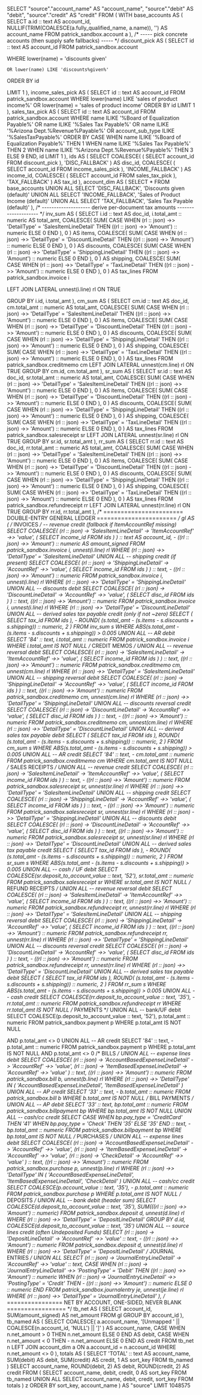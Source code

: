 SELECT
  "source"."account_name" AS "account_name",
  "source"."debit" AS "debit",
  "source"."credit" AS "credit"
FROM
  (
    WITH base_accounts AS (
      SELECT
        a.id :: text AS account_id,
        NULLIF(TRIM(COALESCE(a.fully_qualified_name, a.name)), '') AS account_name
      FROM
        patrick_sandbox.account a
    ),
    /* ----- pick concrete accounts (then supply safe fallbacks) ----- */
    discount_pick AS (
      SELECT
        id :: text AS account_id
      FROM
        patrick_sandbox.account
     
WHERE
        lower(name) = 'discounts given'
       
    OR lower(name) LIKE 'discounts%given%'
     
ORDER BY
        id
     
LIMIT
        1
    ), income_sales_pick AS (
      SELECT
        id :: text AS account_id
      FROM
        patrick_sandbox.account
      WHERE
        lower(name) LIKE 'sales of product income%'
        OR lower(name) = 'sales of product income'
      ORDER BY
        id
      LIMIT
        1
    ), sales_tax_pick AS (
      SELECT
        id :: text AS account_id
      FROM
        patrick_sandbox.account
      WHERE
        name ILIKE '%Board of Equalization Payable%'
        OR name ILIKE '%Sales Tax Payable%'
        OR name ILIKE '%Arizona Dept.%Revenue%Payable%'
        OR account_sub_type ILIKE '%SalesTaxPayable%'
      ORDER BY
        CASE
          WHEN name ILIKE '%Board of Equalization Payable%' THEN 1
          WHEN name ILIKE '%Sales Tax Payable%' THEN 2
          WHEN name ILIKE '%Arizona Dept.%Revenue%Payable%' THEN 3
          ELSE 9
        END,
        id
      LIMIT
        1
    ), ids AS (
      SELECT
        COALESCE(
          (
            SELECT
              account_id
            FROM
              discount_pick
          ),
          'DISC_FALLBACK'
        ) AS disc_id,
        COALESCE(
          (
            SELECT
              account_id
            FROM
              income_sales_pick
          ),
          'INCOME_FALLBACK'
        ) AS income_id,
        COALESCE(
          (
            SELECT
              account_id
            FROM
              sales_tax_pick
          ),
          'TAX_FALLBACK'
        ) AS tax_id
    ),
    account_dim AS (
      SELECT
        *
      FROM
        base_accounts
      UNION ALL
      SELECT
        'DISC_FALLBACK',
        'Discounts given (default)'
      UNION ALL
      SELECT
        'INCOME_FALLBACK',
        'Sales of Product Income (default)'
      UNION ALL
      SELECT
        'TAX_FALLBACK',
        'Sales Tax Payable (default)'
    ),
    /* -------------------- derive per-document tax amounts -------------------- */
    inv_sum AS (
      SELECT
        i.id :: text AS doc_id,
        i.total_amt :: numeric AS total_amt,
        COALESCE(
          SUM(
            CASE
              WHEN (rl :: json) ->> 'DetailType' = 'SalesItemLineDetail' THEN ((rl :: json) ->> 'Amount') :: numeric
              ELSE 0
            END
          ),
          0
        ) AS items,
        COALESCE(
          SUM(
            CASE
              WHEN (rl :: json) ->> 'DetailType' = 'DiscountLineDetail' THEN ((rl :: json) ->> 'Amount') :: numeric
              ELSE 0
            END
          ),
          0
        ) AS discounts,
        COALESCE(
          SUM(
            CASE
              WHEN (rl :: json) ->> 'DetailType' = 'ShippingLineDetail' THEN ((rl :: json) ->> 'Amount') :: numeric
              ELSE 0
            END
          ),
          0
        ) AS shipping,
        COALESCE(
          SUM(
            CASE
              WHEN (rl :: json) ->> 'DetailType' = 'TaxLineDetail' THEN ((rl :: json) ->> 'Amount') :: numeric
              ELSE 0
            END
          ),
          0
        ) AS tax_lines
      FROM
        patrick_sandbox.invoice i
       
LEFT JOIN LATERAL unnest(i.line) rl ON TRUE
     
GROUP BY
        i.id,
        i.total_amt
    ),
    cm_sum AS (
      SELECT
        cm.id :: text AS doc_id,
        cm.total_amt :: numeric AS total_amt,
        COALESCE(
          SUM(
            CASE
              WHEN (rl :: json) ->> 'DetailType' = 'SalesItemLineDetail' THEN ((rl :: json) ->> 'Amount') :: numeric
              ELSE 0
            END
          ),
          0
        ) AS items,
        COALESCE(
          SUM(
            CASE
              WHEN (rl :: json) ->> 'DetailType' = 'DiscountLineDetail' THEN ((rl :: json) ->> 'Amount') :: numeric
              ELSE 0
            END
          ),
          0
        ) AS discounts,
        COALESCE(
          SUM(
            CASE
              WHEN (rl :: json) ->> 'DetailType' = 'ShippingLineDetail' THEN ((rl :: json) ->> 'Amount') :: numeric
              ELSE 0
            END
          ),
          0
        ) AS shipping,
        COALESCE(
          SUM(
            CASE
              WHEN (rl :: json) ->> 'DetailType' = 'TaxLineDetail' THEN ((rl :: json) ->> 'Amount') :: numeric
              ELSE 0
            END
          ),
          0
        ) AS tax_lines
      FROM
        patrick_sandbox.creditmemo cm
        LEFT JOIN LATERAL unnest(cm.line) rl ON TRUE
      GROUP BY
        cm.id,
        cm.total_amt
    ),
    sr_sum AS (
      SELECT
        sr.id :: text AS doc_id,
        sr.total_amt :: numeric AS total_amt,
        COALESCE(
          SUM(
            CASE
              WHEN (rl :: json) ->> 'DetailType' = 'SalesItemLineDetail' THEN ((rl :: json) ->> 'Amount') :: numeric
              ELSE 0
            END
          ),
          0
        ) AS items,
        COALESCE(
          SUM(
            CASE
              WHEN (rl :: json) ->> 'DetailType' = 'DiscountLineDetail' THEN ((rl :: json) ->> 'Amount') :: numeric
              ELSE 0
            END
          ),
          0
        ) AS discounts,
        COALESCE(
          SUM(
            CASE
              WHEN (rl :: json) ->> 'DetailType' = 'ShippingLineDetail' THEN ((rl :: json) ->> 'Amount') :: numeric
              ELSE 0
            END
          ),
          0
        ) AS shipping,
        COALESCE(
          SUM(
            CASE
              WHEN (rl :: json) ->> 'DetailType' = 'TaxLineDetail' THEN ((rl :: json) ->> 'Amount') :: numeric
              ELSE 0
            END
          ),
          0
        ) AS tax_lines
      FROM
        patrick_sandbox.salesreceipt sr
        LEFT JOIN LATERAL unnest(sr.line) rl ON TRUE
      GROUP BY
        sr.id,
        sr.total_amt
    ),
    rr_sum AS (
      SELECT
        rr.id :: text AS doc_id,
        rr.total_amt :: numeric AS total_amt,
        COALESCE(
          SUM(
            CASE
              WHEN (rl :: json) ->> 'DetailType' = 'SalesItemLineDetail' THEN ((rl :: json) ->> 'Amount') :: numeric
              ELSE 0
            END
          ),
          0
        ) AS items,
        COALESCE(
          SUM(
            CASE
              WHEN (rl :: json) ->> 'DetailType' = 'DiscountLineDetail' THEN ((rl :: json) ->> 'Amount') :: numeric
              ELSE 0
            END
          ),
          0
        ) AS discounts,
        COALESCE(
          SUM(
            CASE
              WHEN (rl :: json) ->> 'DetailType' = 'ShippingLineDetail' THEN ((rl :: json) ->> 'Amount') :: numeric
              ELSE 0
            END
          ),
          0
        ) AS shipping,
        COALESCE(
          SUM(
            CASE
              WHEN (rl :: json) ->> 'DetailType' = 'TaxLineDetail' THEN ((rl :: json) ->> 'Amount') :: numeric
              ELSE 0
            END
          ),
          0
        ) AS tax_lines
      FROM
        patrick_sandbox.refundreceipt rr
        LEFT JOIN LATERAL unnest(rr.line) rl ON TRUE
      GROUP BY
        rr.id,
        rr.total_amt
    ),
    /* ======================= DOUBLE-ENTRY GENERAL LEDGER ======================= */
    gl AS (
      /* INVOICES */
      -- revenue credit (fallback if ItemAccountRef missing)
      SELECT
        COALESCE(
          (rl :: json) -> 'SalesItemLineDetail' -> 'ItemAccountRef' ->> 'value',
          (
            SELECT
              income_id
            FROM
              ids
          )
        ) :: text AS account_id,
        - ((rl :: json) ->> 'Amount') :: numeric AS amount_signed
      FROM
        patrick_sandbox.invoice i,
        unnest(i.line) rl
      WHERE
        (rl :: json) ->> 'DetailType' = 'SalesItemLineDetail'
      UNION ALL
      -- shipping credit (if present)
      SELECT
        COALESCE(
          (rl :: json) -> 'ShippingLineDetail' -> 'AccountRef' ->> 'value',
          (
            SELECT
              income_id
            FROM
              ids
          )
        ) :: text,
        - ((rl :: json) ->> 'Amount') :: numeric
      FROM
        patrick_sandbox.invoice i,
        unnest(i.line) rl
      WHERE
        (rl :: json) ->> 'DetailType' = 'ShippingLineDetail'
      UNION ALL
      -- discounts debit
      SELECT
        COALESCE(
          (rl :: json) -> 'DiscountLineDetail' -> 'AccountRef' ->> 'value',
          (
            SELECT
              disc_id
            FROM
              ids
          )
        ) :: text,
        ((rl :: json) ->> 'Amount') :: numeric
      FROM
        patrick_sandbox.invoice i,
        unnest(i.line) rl
      WHERE
        (rl :: json) ->> 'DetailType' = 'DiscountLineDetail'
      UNION ALL
      -- derived sales tax payable credit (only if not ~zero)
      SELECT
        (
          SELECT
            tax_id
          FROM
            ids
        ),
        - ROUND(
          (s.total_amt - (s.items - s.discounts + s.shipping)) :: numeric,
          2
        )
      FROM
        inv_sum s
      WHERE
        ABS(s.total_amt - (s.items - s.discounts + s.shipping)) > 0.005
      UNION ALL
      -- AR debit
      SELECT
        '84' :: text,
        i.total_amt :: numeric
      FROM
        patrick_sandbox.invoice i
      WHERE
        i.total_amt IS NOT NULL
        /* CREDIT MEMOS */
      UNION ALL
      -- revenue reversal debit
      SELECT
        COALESCE(
          (rl :: json) -> 'SalesItemLineDetail' -> 'ItemAccountRef' ->> 'value',
          (
            SELECT
              income_id
            FROM
              ids
          )
        ) :: text,
        ((rl :: json) ->> 'Amount') :: numeric
      FROM
        patrick_sandbox.creditmemo cm,
        unnest(cm.line) rl
      WHERE
        (rl :: json) ->> 'DetailType' = 'SalesItemLineDetail'
      UNION ALL
      -- shipping reversal debit
      SELECT
        COALESCE(
          (rl :: json) -> 'ShippingLineDetail' -> 'AccountRef' ->> 'value',
          (
            SELECT
              income_id
            FROM
              ids
          )
        ) :: text,
        ((rl :: json) ->> 'Amount') :: numeric
      FROM
        patrick_sandbox.creditmemo cm,
        unnest(cm.line) rl
      WHERE
        (rl :: json) ->> 'DetailType' = 'ShippingLineDetail'
      UNION ALL
      -- discounts reversal credit
      SELECT
        COALESCE(
          (rl :: json) -> 'DiscountLineDetail' -> 'AccountRef' ->> 'value',
          (
            SELECT
              disc_id
            FROM
              ids
          )
        ) :: text,
        - ((rl :: json) ->> 'Amount') :: numeric
      FROM
        patrick_sandbox.creditmemo cm,
        unnest(cm.line) rl
      WHERE
        (rl :: json) ->> 'DetailType' = 'DiscountLineDetail'
      UNION ALL
      -- derived sales tax payable debit
      SELECT
        (
          SELECT
            tax_id
          FROM
            ids
        ),
        ROUND(
          (s.total_amt - (s.items - s.discounts + s.shipping)) :: numeric,
          2
        )
      FROM
        cm_sum s
      WHERE
        ABS(s.total_amt - (s.items - s.discounts + s.shipping)) > 0.005
      UNION ALL
      -- AR credit
      SELECT
        '84' :: text,
        - cm.total_amt :: numeric
      FROM
        patrick_sandbox.creditmemo cm
      WHERE
        cm.total_amt IS NOT NULL
        /* SALES RECEIPTS */
      UNION ALL
      -- revenue credit
      SELECT
        COALESCE(
          (rl :: json) -> 'SalesItemLineDetail' -> 'ItemAccountRef' ->> 'value',
          (
            SELECT
              income_id
            FROM
              ids
          )
        ) :: text,
        - ((rl :: json) ->> 'Amount') :: numeric
      FROM
        patrick_sandbox.salesreceipt sr,
        unnest(sr.line) rl
      WHERE
        (rl :: json) ->> 'DetailType' = 'SalesItemLineDetail'
      UNION ALL
      -- shipping credit
      SELECT
        COALESCE(
          (rl :: json) -> 'ShippingLineDetail' -> 'AccountRef' ->> 'value',
          (
            SELECT
              income_id
            FROM
              ids
          )
        ) :: text,
        - ((rl :: json) ->> 'Amount') :: numeric
      FROM
        patrick_sandbox.salesreceipt sr,
        unnest(sr.line) rl
      WHERE
        (rl :: json) ->> 'DetailType' = 'ShippingLineDetail'
      UNION ALL
      -- discounts debit
      SELECT
        COALESCE(
          (rl :: json) -> 'DiscountLineDetail' -> 'AccountRef' ->> 'value',
          (
            SELECT
              disc_id
            FROM
              ids
          )
        ) :: text,
        ((rl :: json) ->> 'Amount') :: numeric
      FROM
        patrick_sandbox.salesreceipt sr,
        unnest(sr.line) rl
      WHERE
        (rl :: json) ->> 'DetailType' = 'DiscountLineDetail'
      UNION ALL
      -- derived sales tax payable credit
      SELECT
        (
          SELECT
            tax_id
          FROM
            ids
        ),
        - ROUND(
          (s.total_amt - (s.items - s.discounts + s.shipping)) :: numeric,
          2
        )
      FROM
        sr_sum s
      WHERE
        ABS(s.total_amt - (s.items - s.discounts + s.shipping)) > 0.005
      UNION ALL
      -- cash / UF debit
      SELECT
        COALESCE(sr.deposit_to_account_value :: text, '52'),
        sr.total_amt :: numeric
      FROM
        patrick_sandbox.salesreceipt sr
      WHERE
        sr.total_amt IS NOT NULL
        /* REFUND RECEIPTS */
      UNION ALL
      -- revenue reversal debit
      SELECT
        COALESCE(
          (rl :: json) -> 'SalesItemLineDetail' -> 'ItemAccountRef' ->> 'value',
          (
            SELECT
              income_id
            FROM
              ids
          )
        ) :: text,
        ((rl :: json) ->> 'Amount') :: numeric
      FROM
        patrick_sandbox.refundreceipt rr,
        unnest(rr.line) rl
      WHERE
        (rl :: json) ->> 'DetailType' = 'SalesItemLineDetail'
      UNION ALL
      -- shipping reversal debit
      SELECT
        COALESCE(
          (rl :: json) -> 'ShippingLineDetail' -> 'AccountRef' ->> 'value',
          (
            SELECT
              income_id
            FROM
              ids
          )
        ) :: text,
        ((rl :: json) ->> 'Amount') :: numeric
      FROM
        patrick_sandbox.refundreceipt rr,
        unnest(rr.line) rl
      WHERE
        (rl :: json) ->> 'DetailType' = 'ShippingLineDetail'
      UNION ALL
      -- discounts reversal credit
      SELECT
        COALESCE(
          (rl :: json) -> 'DiscountLineDetail' -> 'AccountRef' ->> 'value',
          (
            SELECT
              disc_id
            FROM
              ids
          )
        ) :: text,
        - ((rl :: json) ->> 'Amount') :: numeric
      FROM
        patrick_sandbox.refundreceipt rr,
        unnest(rr.line) rl
      WHERE
        (rl :: json) ->> 'DetailType' = 'DiscountLineDetail'
      UNION ALL
      -- derived sales tax payable debit
      SELECT
        (
          SELECT
            tax_id
          FROM
            ids
        ),
        ROUND(
          (s.total_amt - (s.items - s.discounts + s.shipping)) :: numeric,
          2
        )
      FROM
        rr_sum s
      WHERE
        ABS(s.total_amt - (s.items - s.discounts + s.shipping)) > 0.005
      UNION ALL
      -- cash credit
      SELECT
        COALESCE(rr.deposit_to_account_value :: text, '35'),
        - rr.total_amt :: numeric
      FROM
        patrick_sandbox.refundreceipt rr
      WHERE
        rr.total_amt IS NOT NULL
        /* PAYMENTS */
      UNION ALL
      -- bank/UF debit
      SELECT
        COALESCE(p.deposit_to_account_value :: text, '52'),
        p.total_amt :: numeric
      FROM
        patrick_sandbox.payment p
      WHERE
        p.total_amt IS NOT NULL
       
   AND p.total_amt <> 0
      UNION ALL
      -- AR credit
      SELECT
        '84' :: text,
        - p.total_amt :: numeric
      FROM
        patrick_sandbox.payment p
      WHERE
        p.total_amt IS NOT NULL
        AND p.total_amt <> 0
        /* BILLS */
      UNION ALL
      -- expense lines debit
      SELECT
        COALESCE(
          (rl :: json) -> 'AccountBasedExpenseLineDetail' -> 'AccountRef' ->> 'value',
          (rl :: json) -> 'ItemBasedExpenseLineDetail' -> 'AccountRef' ->> 'value'
        ) :: text,
        ((rl :: json) ->> 'Amount') :: numeric
      FROM
        patrick_sandbox.bill b,
        unnest(b.line) rl
      WHERE
        (rl :: json) ->> 'DetailType' IN (
          'AccountBasedExpenseLineDetail',
          'ItemBasedExpenseLineDetail'
        )
      UNION ALL
      -- AP credit
      SELECT
        '33' :: text,
        - b.total_amt :: numeric
      FROM
        patrick_sandbox.bill b
      WHERE
        b.total_amt IS NOT NULL
        /* BILL PAYMENTS */
      UNION ALL
      -- AP debit
      SELECT
        '33' :: text,
        bp.total_amt :: numeric
      FROM
        patrick_sandbox.billpayment bp
      WHERE
        bp.total_amt IS NOT NULL
      UNION ALL
      -- cash/cc credit
      SELECT
        CASE
          WHEN bp.pay_type = 'CreditCard' THEN '41'
          WHEN bp.pay_type = 'Check' THEN '35'
          ELSE '35'
        END :: text,
        - bp.total_amt :: numeric
      FROM
        patrick_sandbox.billpayment bp
      WHERE
        bp.total_amt IS NOT NULL
        /* PURCHASES */
      UNION ALL
      -- expense lines debit
      SELECT
        COALESCE(
          (rl :: json) -> 'AccountBasedExpenseLineDetail' -> 'AccountRef' ->> 'value',
          (rl :: json) -> 'ItemBasedExpenseLineDetail' -> 'AccountRef' ->> 'value',
          (rl :: json) -> 'CheckDetail' -> 'AccountRef' ->> 'value'
        ) :: text,
        ((rl :: json) ->> 'Amount') :: numeric
      FROM
        patrick_sandbox.purchase p,
        unnest(p.line) rl
      WHERE
        (rl :: json) ->> 'DetailType' IN (
          'AccountBasedExpenseLineDetail',
          'ItemBasedExpenseLineDetail',
          'CheckDetail'
        )
      UNION ALL
      -- cash/cc credit
      SELECT
        COALESCE(p.account_value :: text, '35'),
        - p.total_amt :: numeric
      FROM
        patrick_sandbox.purchase p
      WHERE
        p.total_amt IS NOT NULL
        /* DEPOSITS */
      UNION ALL
      -- bank debit (header sum)
      SELECT
        COALESCE(d.deposit_to_account_value :: text, '35'),
        SUM(((rl :: json) ->> 'Amount') :: numeric)
      FROM
        patrick_sandbox.deposit d,
        unnest(d.line) rl
      WHERE
        (rl :: json) ->> 'DetailType' = 'DepositLineDetail'
      GROUP BY
        d.id,
        COALESCE(d.deposit_to_account_value :: text, '35')
      UNION ALL
      -- source lines credit (often Undeposited Funds)
      SELECT
        (rl :: json) -> 'DepositLineDetail' -> 'AccountRef' ->> 'value' :: text,
        - ((rl :: json) ->> 'Amount') :: numeric
      FROM
        patrick_sandbox.deposit d,
        unnest(d.line) rl
      WHERE
        (rl :: json) ->> 'DetailType' = 'DepositLineDetail'
        /* JOURNAL ENTRIES */
      UNION ALL
      SELECT
        (rl :: json) -> 'JournalEntryLineDetail' -> 'AccountRef' ->> 'value' :: text,
        CASE
          WHEN (rl :: json) -> 'JournalEntryLineDetail' ->> 'PostingType' = 'Debit' THEN ((rl :: json) ->> 'Amount') :: numeric
          WHEN (rl :: json) -> 'JournalEntryLineDetail' ->> 'PostingType' = 'Credit' THEN - ((rl :: json) ->> 'Amount') :: numeric
          ELSE 0 :: numeric
        END
      FROM
        patrick_sandbox.journalentry je,
        unnest(je.line) rl
      WHERE
        (rl :: json) ->> 'DetailType' = 'JournalEntryLineDetail'
    ),
    /* ================ NET BY ACCOUNT, ONE-SIDED, NEVER BLANK ================= */
    tb_net AS (
      SELECT
        account_id,
        SUM(amount_signed) AS net_amount
      FROM
        gl
      GROUP BY
        account_id
    ),
    tb_named AS (
      SELECT
        COALESCE(
          a.account_name,
          '[Unmapped ' || COALESCE(n.account_id, 'NULL') || ']'
        ) AS account_name,
        CASE
          WHEN n.net_amount > 0 THEN n.net_amount
          ELSE 0
        END AS debit,
        CASE
          WHEN n.net_amount < 0 THEN - n.net_amount
          ELSE 0
        END AS credit
      FROM
        tb_net n
        LEFT JOIN account_dim a ON a.account_id = n.account_id
      WHERE
        n.net_amount <> 0
    ),
    totals AS (
      SELECT
        'TOTAL' :: text AS account_name,
        SUM(debit) AS debit,
        SUM(credit) AS credit,
        1 AS sort_key
      FROM
        tb_named
    )
    SELECT
      account_name,
      ROUND(debit, 2) AS debit,
      ROUND(credit, 2) AS credit
    FROM
      (
        SELECT
          account_name,
          debit,
          credit,
          0 AS sort_key
        FROM
          tb_named
        UNION ALL
        SELECT
          account_name,
          debit,
          credit,
          sort_key
        FROM
          totals
      ) z
    ORDER BY
      sort_key,
      account_name
  ) AS "source"
LIMIT
  1048575